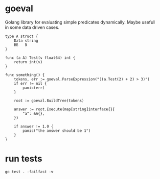 # goeval
Golang library for evaluating simple predicates dynamically.
Maybe usefull in some data driven cases.

```golang
type A struct {
	Data string
	BB   B
}

func (a A) Test(v float64) int {
	return int(v)
}

func something() {
	tokens, err := goeval.ParseExpression("((a.Test(2) + 2) > 3)")
	if err != nil {
		panic(err)
	}

	root := goeval.BuildTree(tokens)

	answer := root.Execute(map[string]interface{}{
		"a": &A{},
	})

	if answer != 1.0 {
		panic("the answer should be 1")
	}
}

```

# run tests
`go test . -failfast -v`

